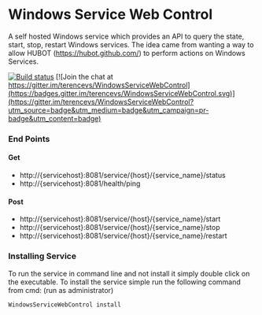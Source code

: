 # Windows Service Web Control

A self hosted Windows service which provides an API to query the state, start, stop, restart Windows services. The idea came from wanting a way to allow HUBOT (https://hubot.github.com/) to perform actions on Windows Services.

[![Build status](https://ci.appveyor.com/api/projects/status/6lvrn7dk3t22a3lh?svg=true)](https://ci.appveyor.com/project/terencevs/windowsservicewebcontrol)
[![Join the chat at https://gitter.im/terencevs/WindowsServiceWebControl](https://badges.gitter.im/terencevs/WindowsServiceWebControl.svg)](https://gitter.im/terencevs/WindowsServiceWebControl?utm_source=badge&utm_medium=badge&utm_campaign=pr-badge&utm_content=badge)
### End Points
#### Get
* http://{servicehost}:8081/service/{host}/{service_name}/status
* http://{servicehost}:8081/health/ping

#### Post
* http://{servicehost}:8081/service/{host}/{service_name}/start
* http://{servicehost}:8081/service/{host}/{service_name}/stop
* http://{servicehost}:8081/service/{host}/{service_name}/restart

### Installing Service
To run the service in command line and not install it simply double click on the executable.
To install the service simple run the following command from cmd: (run as administrator)
```
WindowsServiceWebControl install
```
